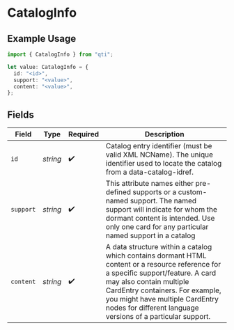 # CatalogInfo

## Example Usage

```typescript
import { CatalogInfo } from "qti";

let value: CatalogInfo = {
  id: "<id>",
  support: "<value>",
  content: "<value>",
};
```

## Fields

| Field                                                                                                                                                                                                                                                                                              | Type                                                                                                                                                                                                                                                                                               | Required                                                                                                                                                                                                                                                                                           | Description                                                                                                                                                                                                                                                                                        |
| -------------------------------------------------------------------------------------------------------------------------------------------------------------------------------------------------------------------------------------------------------------------------------------------------- | -------------------------------------------------------------------------------------------------------------------------------------------------------------------------------------------------------------------------------------------------------------------------------------------------- | -------------------------------------------------------------------------------------------------------------------------------------------------------------------------------------------------------------------------------------------------------------------------------------------------- | -------------------------------------------------------------------------------------------------------------------------------------------------------------------------------------------------------------------------------------------------------------------------------------------------- |
| `id`                                                                                                                                                                                                                                                                                               | *string*                                                                                                                                                                                                                                                                                           | :heavy_check_mark:                                                                                                                                                                                                                                                                                 | Catalog entry identifier (must be valid XML NCName). The unique identifier used to locate the catalog from a data-catalog-idref.                                                                                                                                                                   |
| `support`                                                                                                                                                                                                                                                                                          | *string*                                                                                                                                                                                                                                                                                           | :heavy_check_mark:                                                                                                                                                                                                                                                                                 | This attribute names either pre-defined supports or a custom-named support. The named support will indicate for whom the dormant content is intended. Use only one card for any particular named support in a catalog                                                                              |
| `content`                                                                                                                                                                                                                                                                                          | *string*                                                                                                                                                                                                                                                                                           | :heavy_check_mark:                                                                                                                                                                                                                                                                                 | A data structure within a catalog which contains dormant HTML content or a resource reference for a specific support/feature. A card may also contain multiple CardEntry containers. For example, you might have multiple CardEntry nodes for different language versions of a particular support. |